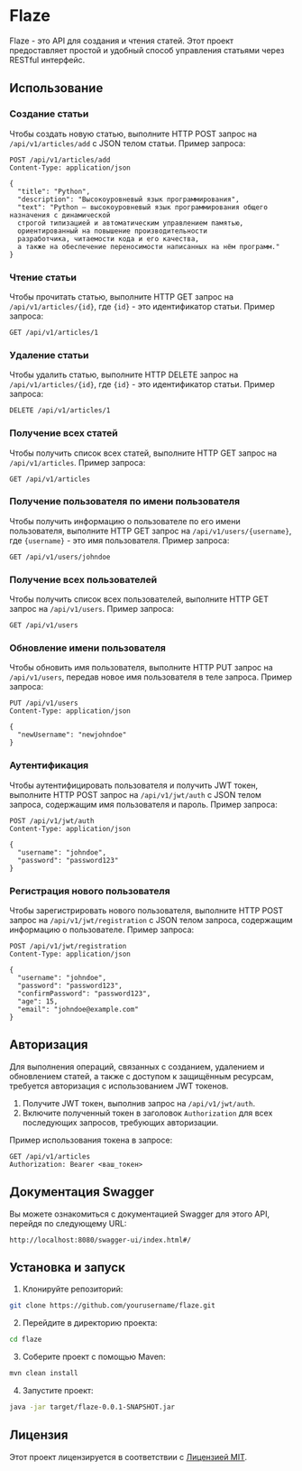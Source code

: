 # Flaze

Flaze - это API для создания и чтения статей. Этот проект предоставляет простой и удобный способ управления статьями через RESTful интерфейс.

## Использование

### Создание статьи

Чтобы создать новую статью, выполните HTTP POST запрос на `/api/v1/articles/add` с JSON телом статьи. Пример запроса:

```http
POST /api/v1/articles/add
Content-Type: application/json

{
  "title": "Python",
  "description": "Высокоуровневый язык программирования",
  "text": "Python — высокоуровневый язык программирования общего назначения с динамической 
  строгой типизацией и автоматическим управлением памятью, 
  ориентированный на повышение производительности 
  разработчика, читаемости кода и его качества, 
  а также на обеспечение переносимости написанных на нём программ."
}
```

### Чтение статьи

Чтобы прочитать статью, выполните HTTP GET запрос на `/api/v1/articles/{id}`, где `{id}` - это идентификатор статьи. Пример запроса:

```http
GET /api/v1/articles/1
```

### Удаление статьи

Чтобы удалить статью, выполните HTTP DELETE запрос на `/api/v1/articles/{id}`, где `{id}` - это идентификатор статьи. Пример запроса:

```http
DELETE /api/v1/articles/1
```

### Получение всех статей

Чтобы получить список всех статей, выполните HTTP GET запрос на `/api/v1/articles`. Пример запроса:

```http
GET /api/v1/articles
```

### Получение пользователя по имени пользователя

Чтобы получить информацию о пользователе по его имени пользователя, выполните HTTP GET запрос на `/api/v1/users/{username}`, где `{username}` - это имя пользователя. Пример запроса:

```http
GET /api/v1/users/johndoe
```

### Получение всех пользователей

Чтобы получить список всех пользователей, выполните HTTP GET запрос на `/api/v1/users`. Пример запроса:

```http
GET /api/v1/users
```

### Обновление имени пользователя

Чтобы обновить имя пользователя, выполните HTTP PUT запрос на `/api/v1/users`, передав новое имя пользователя в теле запроса. Пример запроса:

```http
PUT /api/v1/users
Content-Type: application/json

{
  "newUsername": "newjohndoe"
}
```

### Аутентификация

Чтобы аутентифицировать пользователя и получить JWT токен, выполните HTTP POST запрос на `/api/v1/jwt/auth` с JSON телом запроса, содержащим имя пользователя и пароль. Пример запроса:

```http
POST /api/v1/jwt/auth
Content-Type: application/json

{
  "username": "johndoe",
  "password": "password123"
}
```

### Регистрация нового пользователя

Чтобы зарегистрировать нового пользователя, выполните HTTP POST запрос на `/api/v1/jwt/registration` с JSON телом запроса, содержащим информацию о пользователе. Пример запроса:

```http
POST /api/v1/jwt/registration
Content-Type: application/json

{
  "username": "johndoe",
  "password": "password123",
  "confirmPassword": "password123",
  "age": 15,
  "email": "johndoe@example.com"
}
```

## Авторизация

Для выполнения операций, связанных с созданием, удалением и обновлением статей, а также с доступом к защищённым ресурсам, требуется авторизация с использованием JWT токенов.

1. Получите JWT токен, выполнив запрос на `/api/v1/jwt/auth`.
2. Включите полученный токен в заголовок `Authorization` для всех последующих запросов, требующих авторизации.

Пример использования токена в запросе:

```http
GET /api/v1/articles
Authorization: Bearer <ваш_токен>
```

## Документация Swagger

Вы можете ознакомиться с документацией Swagger для этого API, перейдя по следующему URL:

```
http://localhost:8080/swagger-ui/index.html#/
```

## Установка и запуск

1. Клонируйте репозиторий:

```bash
git clone https://github.com/yourusername/flaze.git
```

2. Перейдите в директорию проекта:

```bash
cd flaze
```

3. Соберите проект с помощью Maven:

```bash
mvn clean install
```

4. Запустите проект:

```bash
java -jar target/flaze-0.0.1-SNAPSHOT.jar
```

## Лицензия

Этот проект лицензируется в соответствии с [Лицензией MIT](LICENSE).